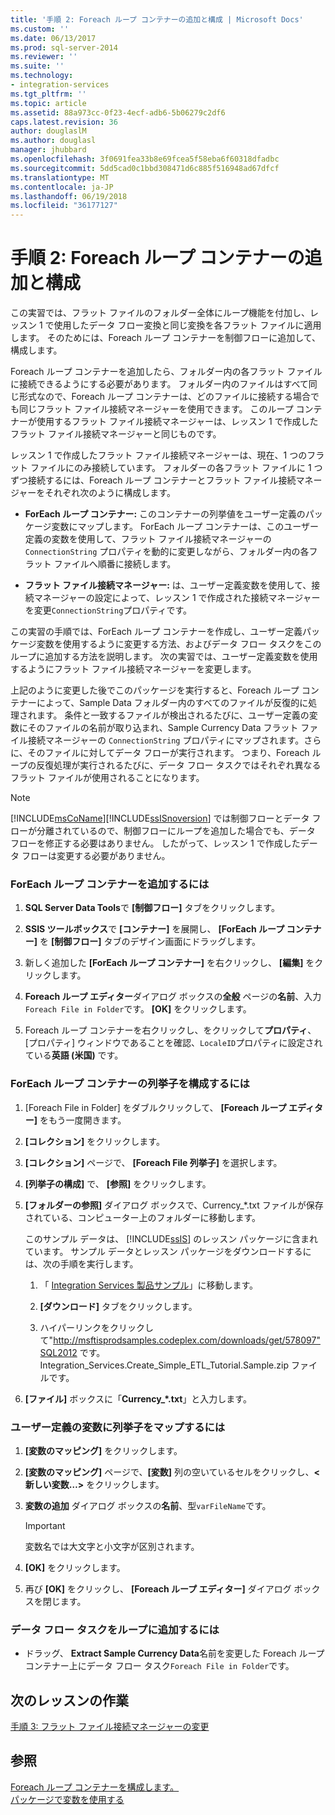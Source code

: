 ```yaml
---
title: '手順 2: Foreach ループ コンテナーの追加と構成 | Microsoft Docs'
ms.custom: ''
ms.date: 06/13/2017
ms.prod: sql-server-2014
ms.reviewer: ''
ms.suite: ''
ms.technology:
- integration-services
ms.tgt_pltfrm: ''
ms.topic: article
ms.assetid: 88a973cc-0f23-4ecf-adb6-5b06279c2df6
caps.latest.revision: 36
author: douglaslM
ms.author: douglasl
manager: jhubbard
ms.openlocfilehash: 3f0691fea33b8e69fcea5f58eba6f60318dfadbc
ms.sourcegitcommit: 5dd5cad0c1bbd308471d6c885f516948ad67dfcf
ms.translationtype: MT
ms.contentlocale: ja-JP
ms.lasthandoff: 06/19/2018
ms.locfileid: "36177127"
---
```

# <a name="step-2-adding-and-configuring-the-foreach-loop-container"></a>手順 2: Foreach ループ コンテナーの追加と構成
  この実習では、フラット ファイルのフォルダー全体にループ機能を付加し、レッスン 1 で使用したデータ フロー変換と同じ変換を各フラット ファイルに適用します。 そのためには、Foreach ループ コンテナーを制御フローに追加して、構成します。  
  
 Foreach ループ コンテナーを追加したら、フォルダー内の各フラット ファイルに接続できるようにする必要があります。 フォルダー内のファイルはすべて同じ形式なので、Foreach ループ コンテナーは、どのファイルに接続する場合でも同じフラット ファイル接続マネージャーを使用できます。 このループ コンテナーが使用するフラット ファイル接続マネージャーは、レッスン 1 で作成したフラット ファイル接続マネージャーと同じものです。  
  
 レッスン 1 で作成したフラット ファイル接続マネージャーは、現在、1 つのフラット ファイルにのみ接続しています。 フォルダーの各フラット ファイルに 1 つずつ接続するには、Foreach ループ コンテナーとフラット ファイル接続マネージャーをそれぞれ次のように構成します。  
  
-   **ForEach ループ コンテナー:** このコンテナーの列挙値をユーザー定義のパッケージ変数にマップします。 ForEach ループ コンテナーは、このユーザー定義の変数を使用して、フラット ファイル接続マネージャーの `ConnectionString` プロパティを動的に変更しながら、フォルダー内の各フラット ファイルへ順番に接続します。  
  
-   **フラット ファイル接続マネージャー:** は、ユーザー定義変数を使用して、接続マネージャーの設定によって、レッスン 1 で作成された接続マネージャーを変更`ConnectionString`プロパティです。  
  
 この実習の手順では、ForEach ループ コンテナーを作成し、ユーザー定義パッケージ変数を使用するように変更する方法、およびデータ フロー タスクをこのループに追加する方法を説明します。 次の実習では、ユーザー定義変数を使用するようにフラット ファイル接続マネージャーを変更します。  
  
 上記のように変更した後でこのパッケージを実行すると、Foreach ループ コンテナーによって、Sample Data フォルダー内のすべてのファイルが反復的に処理されます。 条件と一致するファイルが検出されるたびに、ユーザー定義の変数にそのファイルの名前が取り込まれ、Sample Currency Data フラット ファイル接続マネージャーの `ConnectionString` プロパティにマップされます。さらに、そのファイルに対してデータ フローが実行されます。 つまり、Foreach ループの反復処理が実行されるたびに、データ フロー タスクではそれぞれ異なるフラット ファイルが使用されることになります。  
  
> [!NOTE]  
>  [!INCLUDE[msCoName](../includes/msconame-md.md)][!INCLUDE[ssISnoversion](../includes/ssisnoversion-md.md)] では制御フローとデータ フローが分離されているので、制御フローにループを追加した場合でも、データ フローを修正する必要はありません。 したがって、レッスン 1 で作成したデータ フローは変更する必要がありません。  
  
### <a name="to-add-a-foreach-loop-container"></a>ForEach ループ コンテナーを追加するには  
  
1.  **SQL Server Data Tools**で **[制御フロー]** タブをクリックします。  
  
2.  **SSIS ツールボックス**で **[コンテナー]** を展開し、 **[ForEach ループ コンテナー]** を **[制御フロー]** タブのデザイン画面にドラッグします。  
  
3.  新しく追加した **[ForEach ループ コンテナー]** を右クリックし、 **[編集]** をクリックします。  
  
4.  **Foreach ループ エディター**ダイアログ ボックスの**全般** ページの**名前**、入力`Foreach File in Folder`です。 **[OK]** をクリックします。  
  
5.  Foreach ループ コンテナーを右クリックし、をクリックして**プロパティ**、[プロパティ] ウィンドウであることを確認、`LocaleID`プロパティに設定されている**英語 (米国)** です。  
  
### <a name="to-configure-the-enumerator-for-the-foreach-loop-container"></a>ForEach ループ コンテナーの列挙子を構成するには  
  
1.  [Foreach File in Folder] をダブルクリックして、 **[Foreach ループ エディター]** をもう一度開きます。  
  
2.  **[コレクション]** をクリックします。  
  
3.  **[コレクション]** ページで、 **[Foreach File 列挙子]** を選択します。  
  
4.  **[列挙子の構成]** で、 **[参照]** をクリックします。  
  
5.  **[フォルダーの参照]** ダイアログ ボックスで、Currency_*.txt ファイルが保存されている、コンピューター上のフォルダーに移動します。  
  
     このサンプル データは、 [!INCLUDE[ssIS](../includes/ssis-md.md)] のレッスン パッケージに含まれています。 サンプル データとレッスン パッケージをダウンロードするには、次の手順を実行します。  
  
    1.  「 [Integration Services 製品サンプル](http://go.microsoft.com/fwlink/?LinkId=275027)」に移動します。  
  
    2.  **[ダウンロード]** タブをクリックします。  
  
    3.  ハイパーリンクをクリックして"http://msftisprodsamples.codeplex.com/downloads/get/578097"SQL2012 です。Integration_Services.Create_Simple_ETL_Tutorial.Sample.zip ファイルです。  
  
6.  **[ファイル]** ボックスに「**Currency_\*.txt**」と入力します。  
  
### <a name="to-map-the-enumerator-to-a-user-defined-variable"></a>ユーザー定義の変数に列挙子をマップするには  
  
1.  **[変数のマッピング]** をクリックします。  
  
2.  **[変数のマッピング]** ページで、**[変数]** 列の空いているセルをクリックし、**\<新しい変数…>** をクリックします。  
  
3.  **変数の追加** ダイアログ ボックスの**名前**、型`varFileName`です。  
  
    > [!IMPORTANT]  
    >  変数名では大文字と小文字が区別されます。  
  
4.  **[OK]** をクリックします。  
  
5.  再び **[OK]** をクリックし、 **[Foreach ループ エディター]** ダイアログ ボックスを閉じます。  
  
### <a name="to-add-the-data-flow-task-to-the-loop"></a>データ フロー タスクをループに追加するには  
  
-   ドラッグ、 **Extract Sample Currency Data**名前を変更した Foreach ループ コンテナー上にデータ フロー タスク`Foreach File in Folder`です。  
  
## <a name="next-lesson-task"></a>次のレッスンの作業  
 [手順 3: フラット ファイル接続マネージャーの変更](lesson-2-3-modifying-the-flat-file-connection-manager.md)  
  
## <a name="see-also"></a>参照  
 [Foreach ループ コンテナーを構成します。](control-flow/foreach-loop-container.md)   
 [パッケージで変数を使用する](use-variables-in-packages.md)  
  
  